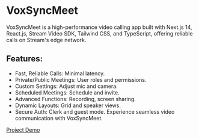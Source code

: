 # VoxSyncMeet
VoxSyncMeet is a high-performance video calling app built with Next.js 14, React.js, Stream Video SDK, Tailwind CSS, and TypeScript, offering reliable calls on Stream's edge network.

## Features:
- Fast, Reliable Calls: Minimal latency.
- Private/Public Meetings: User roles and permissions.
- Custom Settings: Adjust mic and camera.
- Scheduled Meetings: Schedule and invite.
- Advanced Functions: Recording, screen sharing.
- Dynamic Layouts: Grid and speaker views.
- Secure Auth: Clerk and guest mode.
Experience seamless video communication with VoxSyncMeet.


<a href="https://github.com/ansh4223/VoxSyncMeet/assets/52701083/79187979-5d0b-4eab-9bf5-c7cee15df4ad">Project Demo</a>


